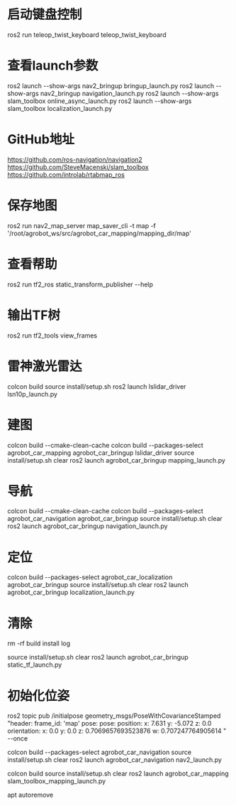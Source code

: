 
# 启动键盘控制
ros2 run teleop_twist_keyboard teleop_twist_keyboard
 
# 查看launch参数
ros2 launch --show-args nav2_bringup bringup_launch.py
ros2 launch --show-args nav2_bringup navigation_launch.py
ros2 launch --show-args slam_toolbox online_async_launch.py
ros2 launch --show-args slam_toolbox localization_launch.py

# GitHub地址
https://github.com/ros-navigation/navigation2
https://github.com/SteveMacenski/slam_toolbox
https://github.com/introlab/rtabmap_ros

# 保存地图
ros2 run nav2_map_server map_saver_cli -t map -f '/root/agrobot_ws/src/agrobot_car_mapping/mapping_dir/map'
 
# 查看帮助
ros2 run tf2_ros static_transform_publisher --help

# 输出TF树
ros2 run tf2_tools view_frames

# 雷神激光雷达
colcon build
source install/setup.sh
ros2 launch lslidar_driver lsn10p_launch.py
 
# 建图  
colcon build --cmake-clean-cache
colcon build --packages-select agrobot_car_mapping agrobot_car_bringup lslidar_driver
source install/setup.sh
clear
ros2 launch agrobot_car_bringup mapping_launch.py
 
# 导航
colcon build --cmake-clean-cache
colcon build --packages-select agrobot_car_navigation agrobot_car_bringup
source install/setup.sh
clear
ros2 launch agrobot_car_bringup navigation_launch.py

# 定位
colcon build --packages-select agrobot_car_localization agrobot_car_bringup
source install/setup.sh
clear 
ros2 launch agrobot_car_bringup localization_launch.py

# 清除
rm -rf build install log

source install/setup.sh
clear
ros2 launch agrobot_car_bringup static_tf_launch.py


# 初始化位姿
ros2 topic pub /initialpose geometry_msgs/PoseWithCovarianceStamped "header:
  frame_id: 'map'
pose:
  pose:
    position:
      x: 7.631
      y: -5.072
      z: 0.0
    orientation:
      x: 0.0
      y: 0.0
      z: 0.7069657693523876
      w: 0.707247764905614
" --once


colcon build --packages-select agrobot_car_navigation
source install/setup.sh
clear
ros2 launch agrobot_car_navigation nav2_launch.py

colcon build
source install/setup.sh
clear
ros2 launch agrobot_car_mapping slam_toolbox_mapping_launch.py

 
apt autoremove
